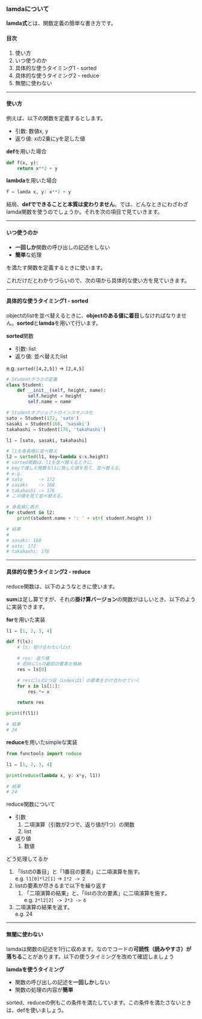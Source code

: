 ### lamdaについて
**lamda式**とは、関数定義の簡単な書き方です。

#### 目次
1. 使い方
2. いつ使うのか
3. 具体的な使うタイミング1 - sorted
4. 具体的な使うタイミング2 - reduce
5. 無闇に使わない

---

#### 使い方
例えば、以下の関数を定義するとします。
- 引数: 数値x, y
- 返り値: xの2乗にyを足した値

**def**を用いた場合
```python
def f(x, y):
    return x**2 + y
```
**lambda**を用いた場合
```python
f = lamda x, y: x**2 + y
```
結局、**defでできることと本質は変わりません**。では、どんなときにわざわざlamda関数を使うのでしょうか。それを次の項目で見ていきます。

---

#### いつ使うのか

- **一回しか**関数の呼び出しの記述をしない
- **簡単**な処理

を満たす関数を定義するときに使います。

これだけだとわかりづらいので、次の項から具体的な使い方を見ていきます。

---

#### 具体的な使うタイミング1 - sorted
objectのlistを並べ替えるときに、**objectのある値に着目**しなければなりません。**sorted**と**lamda**を用いて行います。

**sorted**関数
- 引数: list
- 返り値: 並べ替えたlist

e.g. `sorted([4,2,5])` -> `[2,4,5]`

```python
# Studentクラスの定義
class Student:
    def __init__(self, height, name):
        self.height = height
        self.name = name

# Studentオブジェクトのインスタンス化
sato = Student(172, 'sato')
sasaki = Student(168, 'sasaki')
takahashi = Student(176, 'takahashi')

l1 = [sato, sasaki, takahashi]

# l1を身長順に並べ替え
l2 = sorted(l1, key=lambda s:s.height)
# sorted関数は、l1を並べ替えるときに、
# keyで渡した関数をl1に施した値を見て、並べ替える。
# e.g. 
# sato      -> 172
# sasaki    -> 168
# takahashi -> 176
# この値を見て並べ替える。

# 身長順に表示
for student in l2:
    print(student.name + ': ' + str( student.height ))

# 結果
#
# sasaki: 168
# sato: 172
# takahashi: 176
```

---

#### 具体的な使うタイミング2 - reduce
reduce関数は、以下のようなときに使います。

**sum**は足し算ですが、それの**掛け算バージョン**の関数がほしいとき、以下のように実装できます。

**for**を用いた実装
```python
l1 = [1, 2, 3, 4]

def f(ls):
    # ls: 掛け合わたいlist

    # res: 返り値
    # 初めにlsの最初の要素を格納
    res = ls[0]

    # resにlsの2つ目（indexは1）の要素をかけ合わせていく
    for x in ls[1:]:
        res *= x

    return res

print(f(l1))

# 結果
# 24
```

**reduce**を用いたsimpleな実装
```python
from functools import reduce

l1 = [1, 2, 3, 4]

print(reduce(lambda x, y: x*y, l1))

# 結果
# 24
```

reduce関数について
- 引数
	1. 二項演算（引数が2つで、返り値が1つ）の関数
	2. list
- 返り値
	1. 数値

どう処理してるか
1. 「listの0番目」と「1番目の要素」に二項演算を施す。  
e.g. `l1[0]*l2[1]` -> `1*2 -> 2`
2. listの要素が尽きるまで以下を繰り返す  
	1. 「二項演算の結果」と、「listの次の要素」に二項演算を施す。  
e.g. `2*l2[2] -> 2*3 -> 6`
3. 二項演算の結果を返す。  
e.g. 24

---

#### 無闇に使わない
lamdaは関数の記述を1行に収めます。なのでコードの**可読性（読みやすさ）が落ちる**ことがあります。以下の使うタイミングを改めて確認しましょう

**lamdaを使うタイミング**
- 関数の呼び出しの記述を**一回しか**しない
- 関数の処理の内容が**簡単**

sorted、reduceの例もこの条件を満たしています。この条件を満たさないときは、defを使いましょう。
